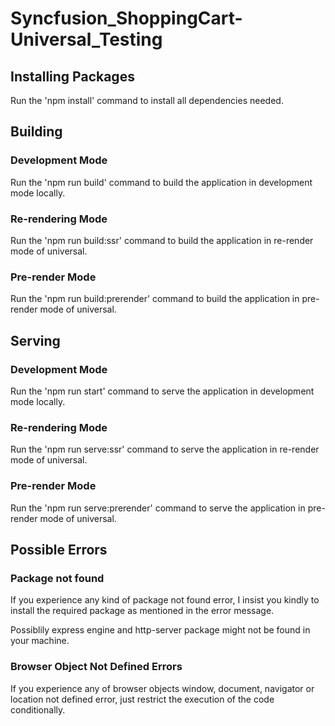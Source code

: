 # Syncfusion_ShoppingCart-Universal_Testing

## Installing Packages

Run the 'npm install' command to install all dependencies needed.

## Building 

### Development Mode

Run the 'npm run build' command to build the application in development mode locally. 

### Re-rendering Mode

Run the 'npm run build:ssr' command to build the application in re-render mode of universal. 

### Pre-render Mode

Run the 'npm run build:prerender' command to build the application in pre-render mode of universal.


## Serving

### Development Mode

Run the 'npm run start' command to serve the application in development mode locally. 

### Re-rendering Mode

Run the 'npm run serve:ssr' command to serve the application in re-render mode of universal. 

### Pre-render Mode

Run the 'npm run serve:prerender' command to serve the application in pre-render mode of universal.

## Possible Errors

### Package not found

If you experience any kind of package not found error, I insist you kindly to install the required package as mentioned in the error message. 

Possiblily express engine and http-server package might not be found in your machine. 

### Browser Object Not Defined Errors

If you experience any of browser objects window, document, navigator or location not defined error, just restrict the execution of the code conditionally. 

